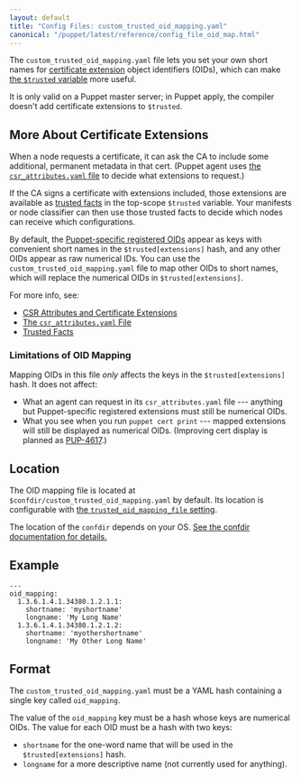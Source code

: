 ```yaml
---
layout: default
title: "Config Files: custom_trusted_oid_mapping.yaml"
canonical: "/puppet/latest/reference/config_file_oid_map.html"
---
```


[extensions]: ./ssl_attributes_extensions.html
[mapping_setting]: /references/4.1.latest/configuration.html#trustedoidmappingfile
[pup-4617]: https://tickets.puppetlabs.com/browse/PUP-4617
[csr_attributes]: ./config_file_csr_attributes.html
[trusted]: ./lang_facts_and_builtin_vars.html#trusted-facts
[registered]: ./ssl_attributes_extensions.html#puppet-specific-registered-ids

The `custom_trusted_oid_mapping.yaml` file lets you set your own short names for [certificate extension][extensions] object identifiers (OIDs), which can make [the `$trusted` variable][trusted] more useful.

It is only valid on a Puppet master server; in Puppet apply, the compiler doesn't add certificate extensions to `$trusted`.

## More About Certificate Extensions

When a node requests a certificate, it can ask the CA to include some additional, permanent metadata in that cert. (Puppet agent uses [the `csr_attributes.yaml` file][csr_attributes] to decide what extensions to request.)

If the CA signs a certificate with extensions included, those extensions are available as [trusted facts][trusted] in the top-scope `$trusted` variable. Your manifests or node classifier can then use those trusted facts to decide which nodes can receive which configurations.

By default, the [Puppet-specific registered OIDs][registered] appear as keys with convenient short names in the `$trusted[extensions]` hash, and any other OIDs appear as raw numerical IDs. You can use the `custom_trusted_oid_mapping.yaml` file to map other OIDs to short names, which will replace the numerical OIDs in `$trusted[extensions]`.

For more info, see:

* [CSR Attributes and Certificate Extensions][extensions]
* [The `csr_attributes.yaml` File][csr_attributes]
* [Trusted Facts][trusted]

### Limitations of OID Mapping

Mapping OIDs in this file _only_ affects the keys in the `$trusted[extensions]` hash. It does not affect:

* What an agent can request in its `csr_attributes.yaml` file --- anything but Puppet-specific registered extensions must still be numerical OIDs.
* What you see when you run `puppet cert print` --- mapped extensions will still be displayed as numerical OIDs. (Improving cert display is planned as [PUP-4617][].)

## Location

The OID mapping file is located at `$confdir/custom_trusted_oid_mapping.yaml` by default. Its location is configurable with [the `trusted_oid_mapping_file` setting][mapping_setting].

The location of the `confdir` depends on your OS. [See the confdir documentation for details.][confdir]

[confdir]: ./dirs_confdir.html


## Example

    ---
    oid_mapping:
      1.3.6.1.4.1.34380.1.2.1.1:
        shortname: 'myshortname'
        longname: 'My Long Name'
      1.3.6.1.4.1.34380.1.2.1.2:
        shortname: 'myothershortname'
        longname: 'My Other Long Name'

## Format

The `custom_trusted_oid_mapping.yaml` must be a YAML hash containing a single key called `oid_mapping`.

The value of the `oid_mapping` key must be a hash whose keys are numerical OIDs. The value for each OID must be a hash with two keys:

* `shortname` for the one-word name that will be used in the `$trusted[extensions]` hash.
* `longname` for a more descriptive name (not currently used for anything).
